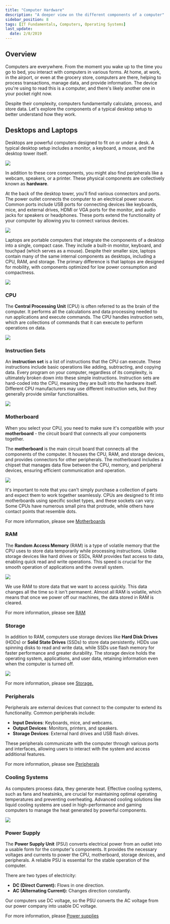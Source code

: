 ```yaml
---
title: "Computer Hardware"
description: "A deeper view on the different components of a computer"
sidebar_position: 8
tags: [IT Fundamentals, Computers, Operating Systems]
last_update:
  date: 2/8/2019
---
```




## Overview

Computers are everywhere. From the moment you wake up to the time you go to bed, you interact with computers in various forms. At home, at work, in the airport, or even at the grocery store, computers are there, helping to process transactions, manage data, and provide information. The device you're using to read this is a computer, and there's likely another one in your pocket right now. 

Despite their complexity, computers fundamentally calculate, process, and store data. Let's explore the components of a typical desktop setup to better understand how they work.

## Desktops and Laptops

Desktops are powerful computers designed to fit on or under a desk. A typical desktop setup includes a monitor, a keyboard, a mouse, and the desktop tower itself.

<div class="img-center">

![](/img/docs/comphwdesktops2.png)

</div>

In addition to these core components, you might also find peripherals like a webcam, speakers, or a printer. These physical components are collectively known as **hardware**.

At the back of the desktop tower, you'll find various connectors and ports. The power outlet connects the computer to an electrical power source. Common ports include USB ports for connecting devices like keyboards, mice, and external drives, HDMI or VGA ports for the monitor, and audio jacks for speakers or headphones. These ports extend the functionality of your computer by allowing you to connect various devices.

<div class="img-center">

![](/img/docs/backpanel.jpg)

</div>

Laptops are portable computers that integrate the components of a desktop into a single, compact case. They include a built-in monitor, keyboard, and touchpad (which serves as a mouse). Despite their smaller size, laptops contain many of the same internal components as desktops, including a CPU, RAM, and storage. The primary difference is that laptops are designed for mobility, with components optimized for low power consumption and compactness.

<div class="img-center">

![](/img/docs/basics-laptop-sample-photo-parts.png)

</div>

### CPU

The **Central Processing Unit** (CPU) is often referred to as the brain of the computer. It performs all the calculations and data processing needed to run applications and execute commands. The CPU handles instruction sets, which are collections of commands that it can execute to perform operations on data.

<div class="img-center">

![](/img/docs/Intel-CPU1.jpg)

</div>

### Instruction Sets

An **instruction set** is a list of instructions that the CPU can execute. These instructions include basic operations like adding, subtracting, and copying data. Every program on your computer, regardless of its complexity, is ultimately broken down into these simple instructions. Instruction sets are hard-coded into the CPU, meaning they are built into the hardware itself. Different CPU manufacturers may use different instruction sets, but they generally provide similar functionalities.

<div class="img-center">

![](/img/docs/8085-instruction-set.png)

</div>

### Motherboard

When you select your CPU, you need to make sure it's compatible with your **motherboard** - the circuit board that connects all your components together. 

The **motherboard** is the main circuit board that connects all the components of the computer. It houses the CPU, RAM, and storage devices, and provides connectors for other peripherals. The motherboard includes a chipset that manages data flow between the CPU, memory, and peripheral devices, ensuring efficient communication and operation.

<div class="img-center">

![](/img/docs/the-motherboard-diagram.jpg)

</div>

It's important to note that you can't simply purchase a collection of parts and expect them to work together seamlessly. CPUs are designed to fit into motherboards using specific socket types, and these sockets can vary. Some CPUs have numerous small pins that protrude, while others have contact points that resemble dots.

For more information, please see [Motherboards](./009-Motherboard.md)

### RAM

The **Random Access Memory** (RAM) is a type of volatile memory that the CPU uses to store data temporarily while processing instructions. Unlike storage devices like hard drives or SSDs, RAM provides fast access to data, enabling quick read and write operations. This speed is crucial for the smooth operation of applications and the overall system.

<div class="img-center">

![](/img/docs/comphwram.png)

</div>

We use RAM to store data that we want to access quickly. This data changes all the time so it isn't permanent. Almost all RAM is volatile, which means that once we power off our machines, the data stored in RAM is cleared.

For more information, please see [RAM](./010-RAM.md)


### Storage

In addition to RAM, computers use storage devices like **Hard Disk Drives** (HDDs) or **Solid State Drives** (SSDs) to store data persistently. HDDs use spinning disks to read and write data, while SSDs use flash memory for faster performance and greater durability. The storage device holds the operating system, applications, and user data, retaining information even when the computer is turned off.

<div class="img-center">

![](/img/docs/ssd-vs-hdd-hero-1688630547197.jpeg)

</div>

For more information, please see [Storage.](./011-Storage.md)


### Peripherals

Peripherals are external devices that connect to the computer to extend its functionality. Common peripherals include:

- **Input Devices**: Keyboards, mice, and webcams.
- **Output Devices**: Monitors, printers, and speakers.
- **Storage Devices**: External hard drives and USB flash drives.

These peripherals communicate with the computer through various ports and interfaces, allowing users to interact with the system and access additional features.

For more information, please see [Peripherals](./012-Peripherals.md)

### Cooling Systems

As computers process data, they generate heat. Effective cooling systems, such as fans and heatsinks, are crucial for maintaining optimal operating temperatures and preventing overheating. Advanced cooling solutions like liquid cooling systems are used in high-performance and gaming computers to manage the heat generated by powerful components.


<div class="img-center">

![](/img/docs/comphwcpuheatsinkandfan.png)

</div>

### Power Supply

The **Power Supply Unit** (PSU) converts electrical power from an outlet into a usable form for the computer's components. It provides the necessary voltages and currents to power the CPU, motherboard, storage devices, and peripherals. A reliable PSU is essential for the stable operation of the computer.

There are two types of electricity:

- **DC (Direct Current):** Flows in one direction.
- **AC (Alternating Current):** Changes direction constantly.

Our computers use DC voltage, so the PSU converts the AC voltage from our power company into usable DC voltage.

For more information, please [Power supplies](./013-Power-Supply.md)


